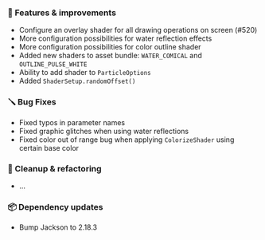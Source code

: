 ### 🚀 Features & improvements

- Configure an overlay shader for all drawing operations on screen (#520)
- More configuration possibilities for water reflection effects
- More configuration possibilities for color outline shader
- Added new shaders to asset bundle: `WATER_COMICAL` and `OUTLINE_PULSE_WHITE`
- Ability to add shader to `ParticleOptions`
- Added `ShaderSetup.randomOffset()`

### 🪛 Bug Fixes

- Fixed typos in parameter names
- Fixed graphic glitches when using water reflections
- Fixed color out of range bug when applying `ColorizeShader` using certain base color

### 🧽 Cleanup & refactoring

- ...

### 📦 Dependency updates

- Bump Jackson to 2.18.3